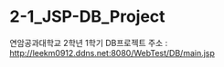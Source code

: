 # 2-1_JSP-DB_Project
연암공과대학교 2학년 1학기 DB프로젝트
주소 : http://leekm0912.ddns.net:8080/WebTest/DB/main.jsp
